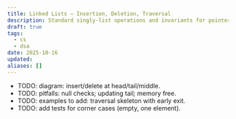 ```yaml
---
title: Linked Lists — Insertion, Deletion, Traversal
description: Standard singly-list operations and invariants for pointer rewiring.
draft: true
tags:
  - cs
  - dsa
date: 2025-10-16
updated:
aliases: []
---
```

- TODO: diagram: insert/delete at head/tail/middle.
- TODO: pitfalls: null checks; updating tail; memory free.
- TODO: examples to add: traversal skeleton with early exit.
- TODO: add tests for corner cases (empty, one element).
